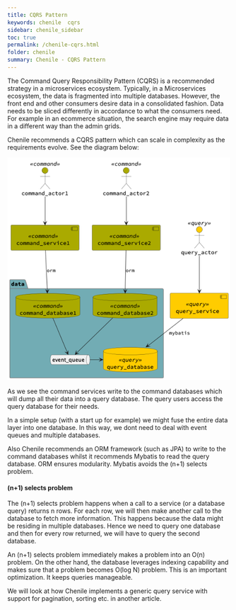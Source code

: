 ```yaml
---
title: CQRS Pattern
keywords: chenile  cqrs
sidebar: chenile_sidebar
toc: true
permalink: /chenile-cqrs.html
folder: chenile
summary: Chenile - CQRS Pattern
---
```

The Command Query Responsibility Pattern (CQRS) is a recommended strategy in a microservices ecosystem. Typically, in a Microservices ecosystem, the data is fragmented into multiple databases. However, the front end and other consumers desire data in a consolidated fashion. Data needs to be sliced differently in accordance to what the consumers need. For example in an ecommerce situation, the search engine may require data in a different way than the admin grids. 

Chenile recommends a CQRS pattern which can scale in complexity as the requirements evolve. See the diagram below:

![Chenile CQRS](/images/chenile/chenile-cqrs.png)

As we see the command services write to the command databases which will dump all their data into a query database. The query users access the query database for their needs. 

In a simple setup (with a start up for example) we might fuse the entire data layer into one database. In this way, we dont need to deal with event queues and multiple databases. 

Also Chenile recommends an ORM framework (such as JPA) to write to the command databases whilst it recommends Mybatis to read the query database. ORM ensures modularity. Mybatis avoids the (n+1) selects problem. 

<div class='well'>
	<div class="panel panel-default text-center">
                <div class="panel-body">
                    <h4>(n+1) selects problem</h4>
                    <p>
                    	The (n+1) selects problem happens when a call to a service (or a database query) returns n rows. For each row, we will then make another call to the database to fetch more information. This happens because the data might be residing in multiple databases. Hence we need to query one database and then for every row returned, we will have to query the second database.
                    </p><p> 
                    	An (n+1) selects problem immediately makes a problem into an O(n) problem. On the other hand, the database leverages indexing capability and makes sure that a problem becomes O(log N) problem. This is an important optimization. It keeps queries manageable. 
                    </p>                
                </div>
            </div>
</div>

We will look at how Chenile implements a generic query service with support for pagination, sorting etc. in another article. 

